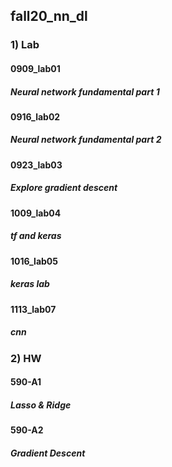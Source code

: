 ## fall20_nn_dl

### 1) Lab
#### 0909_lab01
##### Neural network fundamental part 1
#### 0916_lab02
##### Neural network fundamental part 2
#### 0923_lab03
##### Explore gradient descent
#### 1009_lab04
##### tf and keras
#### 1016_lab05
##### keras lab
#### 1113_lab07
##### cnn

### 2) HW
#### 590-A1
##### Lasso & Ridge
#### 590-A2
##### Gradient Descent
